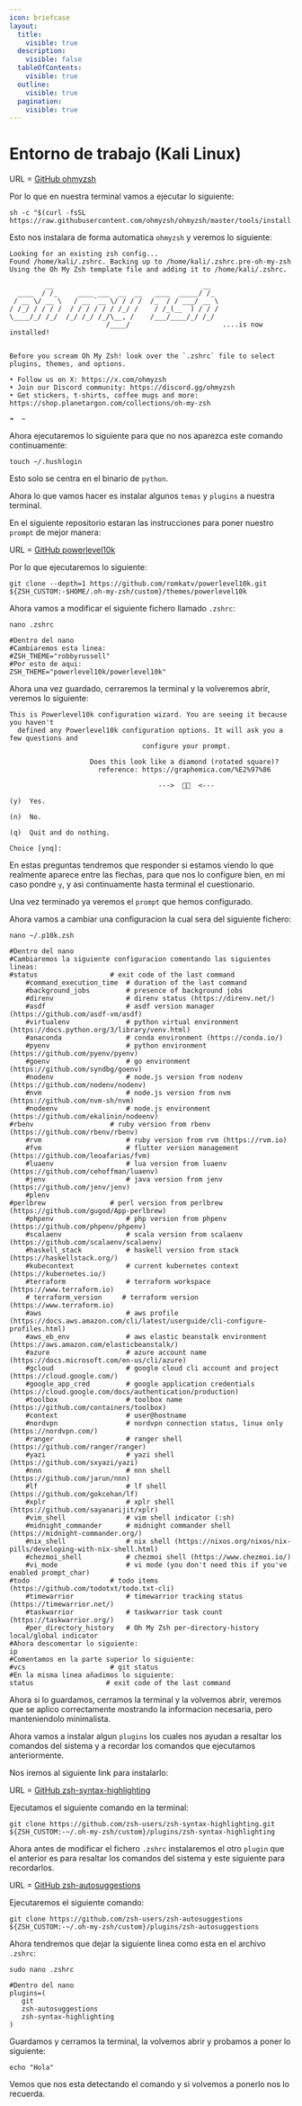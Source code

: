 ```yaml
---
icon: briefcase
layout:
  title:
    visible: true
  description:
    visible: false
  tableOfContents:
    visible: true
  outline:
    visible: true
  pagination:
    visible: true
---
```


# Entorno de trabajo (Kali Linux)

URL = [GitHub ohmyzsh](https://github.com/ohmyzsh/ohmyzsh)

Por lo que en nuestra terminal vamos a ejecutar lo siguiente:

```shell
sh -c "$(curl -fsSL
https://raw.githubusercontent.com/ohmyzsh/ohmyzsh/master/tools/install.sh)"
```

Esto nos instalara de forma automatica `ohmyzsh` y veremos lo siguiente:

```
Looking for an existing zsh config...
Found /home/kali/.zshrc. Backing up to /home/kali/.zshrc.pre-oh-my-zsh
Using the Oh My Zsh template file and adding it to /home/kali/.zshrc.

         __                                     __   
  ____  / /_     ____ ___  __  __   ____  _____/ /_  
 / __ \/ __ \   / __ `__ \/ / / /  /_  / / ___/ __ \ 
/ /_/ / / / /  / / / / / / /_/ /    / /_(__  ) / / / 
\____/_/ /_/  /_/ /_/ /_/\__, /    /___/____/_/ /_/  
                        /____/                       ....is now installed!


Before you scream Oh My Zsh! look over the `.zshrc` file to select plugins, themes, and options.

• Follow us on X: https://x.com/ohmyzsh
• Join our Discord community: https://discord.gg/ohmyzsh
• Get stickers, t-shirts, coffee mugs and more: https://shop.planetargon.com/collections/oh-my-zsh

➜  ~ 
```

Ahora ejecutaremos lo siguiente para que no nos aparezca este comando continuamente:

```shell
touch ~/.hushlogin
```

Esto solo se centra en el binario de `python`.

Ahora lo que vamos hacer es instalar algunos `temas` y `plugins` a nuestra terminal.

En el siguiente repositorio estaran las instrucciones para poner nuestro `prompt` de mejor manera:

URL = [GitHub powerlevel10k](https://github.com/romkatv/powerlevel10k?tab=readme-ov-file#im-using-powerlevel9k-with-oh-my-zsh-how-do-i-migrate)

Por lo que ejecutaremos lo siguiente:

```shell
git clone --depth=1 https://github.com/romkatv/powerlevel10k.git ${ZSH_CUSTOM:-$HOME/.oh-my-zsh/custom}/themes/powerlevel10k
```

Ahora vamos a modificar el siguiente fichero llamado `.zshrc`:

```shell
nano .zshrc

#Dentro del nano
#Cambiaremos esta linea:
#ZSH_THEME="robbyrussell"
#Por esto de aqui:
ZSH_THEME="powerlevel10k/powerlevel10k"
```

Ahora una vez guardado, cerraremos la terminal y la volveremos abrir, veremos lo siguiente:

```
This is Powerlevel10k configuration wizard. You are seeing it because you haven't
  defined any Powerlevel10k configuration options. It will ask you a few questions and
                                 configure your prompt.

                    Does this look like a diamond (rotated square)?
                      reference: https://graphemica.com/%E2%97%86

                                     --->    <---

(y)  Yes.

(n)  No.

(q)  Quit and do nothing.

Choice [ynq]:
```

En estas preguntas tendremos que responder si estamos viendo lo que realmente aparece entre las flechas, para que nos lo configure bien, en mi caso pondre `y`, y asi continuamente hasta terminal el cuestionario.

Una vez terminado ya veremos el `prompt` que hemos configurado.

Ahora vamos a cambiar una configuracion la cual sera del siguiente fichero:

```shell
nano ~/.p10k.zsh

#Dentro del nano
#Cambiaremos la siguiente configuracion comentando las siguientes lineas:
#status                  # exit code of the last command
    #command_execution_time  # duration of the last command
    #background_jobs         # presence of background jobs
    #direnv                  # direnv status (https://direnv.net/)
    #asdf                    # asdf version manager (https://github.com/asdf-vm/asdf)
    #virtualenv              # python virtual environment (https://docs.python.org/3/library/venv.html)
    #anaconda                # conda environment (https://conda.io/)
    #pyenv                   # python environment (https://github.com/pyenv/pyenv)
    #goenv                   # go environment (https://github.com/syndbg/goenv)
    #nodenv                  # node.js version from nodenv (https://github.com/nodenv/nodenv)
    #nvm                     # node.js version from nvm (https://github.com/nvm-sh/nvm)
    #nodeenv                 # node.js environment (https://github.com/ekalinin/nodeenv)
#rbenv                   # ruby version from rbenv (https://github.com/rbenv/rbenv)
    #rvm                     # ruby version from rvm (https://rvm.io)
    #fvm                     # flutter version management (https://github.com/leoafarias/fvm)
    #luaenv                  # lua version from luaenv (https://github.com/cehoffman/luaenv)
    #jenv                    # java version from jenv (https://github.com/jenv/jenv)
    #plenv
#perlbrew                # perl version from perlbrew (https://github.com/gugod/App-perlbrew)
    #phpenv                  # php version from phpenv (https://github.com/phpenv/phpenv)
    #scalaenv                # scala version from scalaenv (https://github.com/scalaenv/scalaenv)
    #haskell_stack           # haskell version from stack (https://haskellstack.org/)
    #kubecontext             # current kubernetes context (https://kubernetes.io/)
    #terraform               # terraform workspace (https://www.terraform.io)
    # terraform_version     # terraform version (https://www.terraform.io)
    #aws                     # aws profile (https://docs.aws.amazon.com/cli/latest/userguide/cli-configure-profiles.html)
    #aws_eb_env              # aws elastic beanstalk environment (https://aws.amazon.com/elasticbeanstalk/)
    #azure                   # azure account name (https://docs.microsoft.com/en-us/cli/azure)
    #gcloud                  # google cloud cli account and project (https://cloud.google.com/)
    #google_app_cred         # google application credentials (https://cloud.google.com/docs/authentication/production)
    #toolbox                 # toolbox name (https://github.com/containers/toolbox)
    #context                 # user@hostname
    #nordvpn                 # nordvpn connection status, linux only (https://nordvpn.com/)
    #ranger                  # ranger shell (https://github.com/ranger/ranger)
    #yazi                    # yazi shell (https://github.com/sxyazi/yazi)
    #nnn                     # nnn shell (https://github.com/jarun/nnn)
    #lf                      # lf shell (https://github.com/gokcehan/lf)
    #xplr                    # xplr shell (https://github.com/sayanarijit/xplr)
    #vim_shell               # vim shell indicator (:sh)
    #midnight_commander      # midnight commander shell (https://midnight-commander.org/)
    #nix_shell               # nix shell (https://nixos.org/nixos/nix-pills/developing-with-nix-shell.html)
    #chezmoi_shell           # chezmoi shell (https://www.chezmoi.io/)
    #vi_mode                 # vi mode (you don't need this if you've enabled prompt_char)
#todo                    # todo items (https://github.com/todotxt/todo.txt-cli)
    #timewarrior             # timewarrior tracking status (https://timewarrior.net/)
    #taskwarrior             # taskwarrior task count (https://taskwarrior.org/)
    #per_directory_history   # Oh My Zsh per-directory-history local/global indicator
#Ahora descomentar lo siguiente:
ip
#Comentamos en la parte superior lo siguiente:
#vcs                     # git status
#En la misma linea añadimos lo siguiente:
status                  # exit code of the last command
```

Ahora si lo guardamos, cerramos la terminal y la volvemos abrir, veremos que se aplico correctamente mostrando la informacion necesaria, pero manteniendolo minimalista.

Ahora vamos a instalar algun `plugins` los cuales nos ayudan a resaltar los comandos del sistema y a recordar los comandos que ejecutamos anteriormente.

Nos iremos al siguiente link para instalarlo:

URL = [GitHub zsh-syntax-highlighting](https://github.com/zsh-users/zsh-syntax-highlighting/blob/master/INSTALL.md)

Ejecutamos el siguiente comando en la terminal:

```shell
git clone https://github.com/zsh-users/zsh-syntax-highlighting.git ${ZSH_CUSTOM:-~/.oh-my-zsh/custom}/plugins/zsh-syntax-highlighting
```

Ahora antes de modificar el fichero `.zshrc` instalaremos el otro `plugin` que el anterior es para resaltar los comandos del sistema y este siguiente para recordarlos.

URL = [GitHub zsh-autosuggestions](https://github.com/zsh-users/zsh-autosuggestions/blob/master/INSTALL.md)

Ejecutaremos el siguiente comando:

```shell
git clone https://github.com/zsh-users/zsh-autosuggestions ${ZSH_CUSTOM:-~/.oh-my-zsh/custom}/plugins/zsh-autosuggestions
```

Ahora tendremos que dejar la siguiente linea como esta en el archivo `.zshrc`:

```shell
sudo nano .zshrc

#Dentro del nano
plugins=(
   git
   zsh-autosuggestions
   zsh-syntax-highlighting
)
```

Guardamos y cerramos la terminal, la volvemos abrir y probamos a poner lo siguiente:

```shell
echo "Hola"
```

Vemos que nos esta detectando el comando y si volvemos a ponerlo nos lo recuerda.
